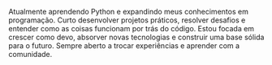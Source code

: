 Atualmente aprendendo Python e expandindo meus conhecimentos em programação. Curto desenvolver projetos práticos, resolver desafios e entender como as coisas funcionam por trás do código. Estou focada em crescer como devo, absorver novas tecnologias e construir uma base sólida para o futuro. Sempre aberto a trocar experiências e aprender com a comunidade.

